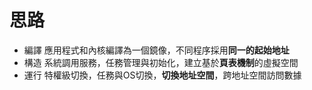 
# 思路
- 編譯 應用程式和內核編譯為一個鏡像，不同程序採用**同一的起始地址**
- 構造 系統調用服務，任務管理與初始化，建立基於**頁表機制**的虛擬空間
- 運行 特權級切換，任務與OS切換，**切換地址空間**，跨地址空間訪問數據

